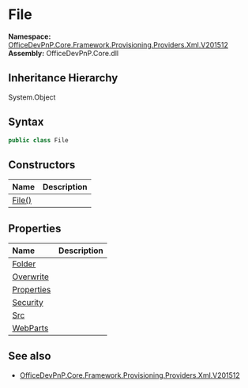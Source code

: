 # File
  

**Namespace:** [OfficeDevPnP.Core.Framework.Provisioning.Providers.Xml.V201512](OfficeDevPnP.Core.Framework.Provisioning.Providers.Xml.V201512.md)  
**Assembly:** OfficeDevPnP.Core.dll  
## Inheritance Hierarchy
System.Object  


## Syntax
```C#
public class File
```
## Constructors
|**Name**|**Description**|
|:-----|:-----|
| [File()](OfficeDevPnP.Core.Framework.Provisioning.Providers.Xml.V201512.File.ctor1.md) | 
## Properties
|**Name**|**Description**|
|:-----|:-----|
| [Folder](OfficeDevPnP.Core.Framework.Provisioning.Providers.Xml.V201512.File.Folder.md) | 
| [Overwrite](OfficeDevPnP.Core.Framework.Provisioning.Providers.Xml.V201512.File.Overwrite.md) | 
| [Properties](OfficeDevPnP.Core.Framework.Provisioning.Providers.Xml.V201512.File.Properties.md) | 
| [Security](OfficeDevPnP.Core.Framework.Provisioning.Providers.Xml.V201512.File.Security.md) | 
| [Src](OfficeDevPnP.Core.Framework.Provisioning.Providers.Xml.V201512.File.Src.md) | 
| [WebParts](OfficeDevPnP.Core.Framework.Provisioning.Providers.Xml.V201512.File.WebParts.md) | 
## See also
- [OfficeDevPnP.Core.Framework.Provisioning.Providers.Xml.V201512](OfficeDevPnP.Core.Framework.Provisioning.Providers.Xml.V201512.md)
